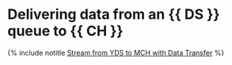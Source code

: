 # Delivering data from an {{ DS }} queue to {{ CH }}

{% include notitle [Stream from YDS to MCH with Data Transfer](../../_tutorials/dataplatform/yds-to-clickhouse.md) %}
